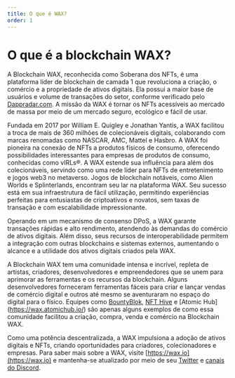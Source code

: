 ```yaml
---
title: O que é WAX?
order: 1
---
```


# O que é a blockchain WAX?

A Blockchain WAX, reconhecida como Soberana dos NFTs, é uma plataforma líder de blockchain de camada 1 que revoluciona a criação, o comércio e a propriedade de ativos digitais. Ela possui a maior base de usuários e volume de transações do setor, conforme verificado pelo [Dappradar.com](https://dappradar.com/). A missão da WAX é tornar os NFTs acessíveis ao mercado de massa por meio de um mercado seguro, ecológico e fácil de usar.

Fundada em 2017 por William E. Quigley e Jonathan Yantis, a WAX facilitou a troca de mais de 360 milhões de colecionáveis digitais, colaborando com marcas renomadas como NASCAR, AMC, Mattel e Hasbro. A WAX foi pioneira na conexão de NFTs a produtos físicos de consumo, oferecendo possibilidades interessantes para empresas de produtos de consumo, conhecidas como vIRLs®.
A WAX estende sua influência para além dos colecionáveis, servindo como uma rede líder para NFTs de entretenimento e jogos web3 no metaverso. Jogos de blockchain notáveis, como Alien Worlds e Splinterlands, encontram seu lar na plataforma WAX. Seu sucesso está em sua infraestrutura de fácil utilização, permitindo experiências perfeitas para entusiastas de criptoativos e novatos, sem taxas de transação e com escalabilidade impressionante.

Operando em um mecanismo de consenso DPoS, a WAX garante transações rápidas e alto rendimento, atendendo às demandas do comércio de ativos digitais. Além disso, seus recursos de interoperabilidade permitem a integração com outras blockchains e sistemas externos, aumentando o alcance e a utilidade dos ativos digitais criados pela WAX.

A Blockchain WAX tem uma comunidade intensa e incrível, repleta de artistas, criadores, desenvolvedores e empreendedores que se unem para aprimorar as ferramentas e os recursos da blockchain. Alguns desenvolvedores forneceram ferramentas fáceis para criar e lançar vendas de comércio digital e outros até mesmo se aventuraram no espaço do digital para o físico. Equipes como [BountyBlok](https://www.bountyblok.io/), [NFT Hive](https://nfthive.io/) e [Atomic Hub] (https://wax.atomichub.io/) são apenas alguns exemplos de como essa comunidade facilitou a criação, compra, venda e comércio na Blockchain WAX.

Como uma potência descentralizada, a WAX impulsiona a adoção de ativos digitais e NFTs, criando oportunidades para criadores, colecionadores e empresas. Para saber mais sobre a WAX, visite [https://wax.io](https://wax.io) e mantenha-se atualizado por meio de seu [Twitter](https://twitter.com/WAX_io) e [canais do Discord](https://discord.com/invite/dJtPetMdfb).
